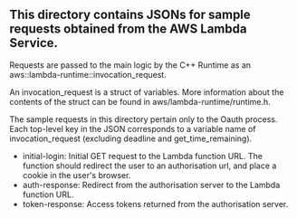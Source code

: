 ## This directory contains JSONs for sample requests obtained from the AWS Lambda Service.

Requests are passed to the main logic by the C++ Runtime as an aws::lambda-runtime::invocation_request.

An invocation_request is a struct of variables. More information about the contents of the struct can be found
in aws/lambda-runtime/runtime.h.

The sample requests in this directory pertain only to the Oauth process.
Each top-level key in the JSON corresponds to a variable name of invocation_request (excluding deadline and
get_time_remaining).

- initial-login: Initial GET request to the Lambda function URL. The function should redirect the user to an
  authorisation url, and place a cookie in the user's browser.
- auth-response: Redirect from the authorisation server to the Lambda function URL.
- token-response: Access tokens returned from the authorisation server.